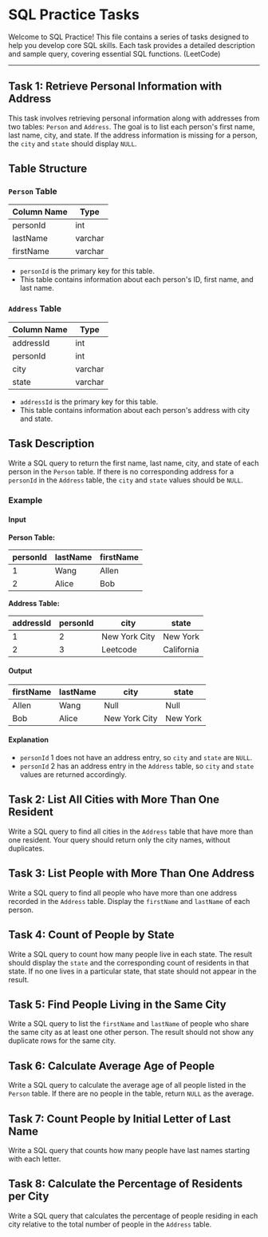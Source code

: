 # SQL Practice Tasks

Welcome to SQL Practice! This file contains a series of tasks designed to help you develop core SQL skills. Each task provides a detailed description and sample query, covering essential SQL functions. (LeetCode)

---


## Task 1: Retrieve Personal Information with Address

This task involves retrieving personal information along with addresses from two tables: `Person` and `Address`. 
The goal is to list each person's first name, last name, city, and state. If the address information is missing 
for a person, the `city` and `state` should display `NULL`.

## Table Structure

### `Person` Table

| Column Name | Type    |
|-------------|---------|
| personId    | int     |
| lastName    | varchar |
| firstName   | varchar |

- `personId` is the primary key for this table.
- This table contains information about each person's ID, first name, and last name.

### `Address` Table

| Column Name | Type    |
|-------------|---------|
| addressId   | int     |
| personId    | int     |
| city        | varchar |
| state       | varchar |

- `addressId` is the primary key for this table.
- This table contains information about each person's address with city and state.

## Task Description

Write a SQL query to return the first name, last name, city, and state of each person in the `Person` table. 
If there is no corresponding address for a `personId` in the `Address` table, the `city` and `state` values should be `NULL`.

### Example

#### Input

**Person Table:**

| personId | lastName | firstName |
|----------|----------|-----------|
| 1        | Wang     | Allen     |
| 2        | Alice    | Bob       |

**Address Table:**

| addressId | personId | city          | state      |
|-----------|----------|---------------|------------|
| 1         | 2        | New York City | New York   |
| 2         | 3        | Leetcode      | California |

#### Output

| firstName | lastName | city          | state    |
|-----------|----------|---------------|----------|
| Allen     | Wang     | Null          | Null     |
| Bob       | Alice    | New York City | New York |

#### Explanation

- `personId` 1 does not have an address entry, so `city` and `state` are `NULL`.
- `personId` 2 has an address entry in the `Address` table, so `city` and `state` values are returned accordingly.



## Task 2: List All Cities with More Than One Resident

Write a SQL query to find all cities in the `Address` table that have more than one resident. Your query should return only the city names, without duplicates.

## Task 3: List People with More Than One Address

Write a SQL query to find all people who have more than one address recorded in the `Address` table. Display the `firstName` and `lastName` of each person.

## Task 4: Count of People by State

Write a SQL query to count how many people live in each state. The result should display the `state` and the corresponding count of residents in that state. If no one lives in a particular state, that state should not appear in the result.

## Task 5: Find People Living in the Same City

Write a SQL query to list the `firstName` and `lastName` of people who share the same city as at least one other person. The result should not show any duplicate rows for the same city.

## Task 6: Calculate Average Age of People

Write a SQL query to calculate the average age of all people listed in the `Person` table. If there are no people in the table, return `NULL` as the average.

## Task 7: Count People by Initial Letter of Last Name

Write a SQL query that counts how many people have last names starting with each letter.

## Task 8: Calculate the Percentage of Residents per City

Write a SQL query that calculates the percentage of people residing in each city relative to the total number of people in the `Address` table.
